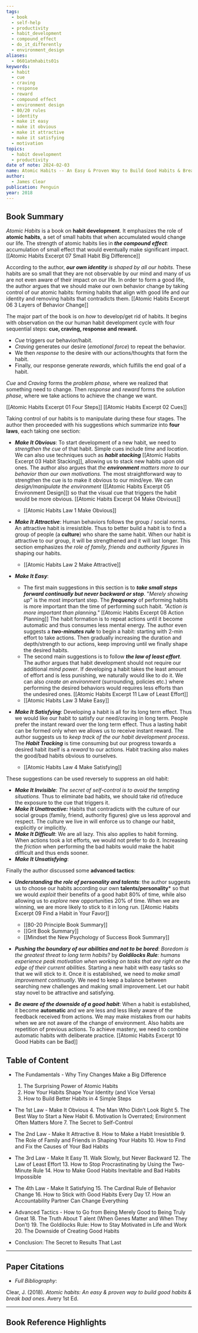 ```yaml
---
tags:
  - book
  - self-help
  - productivity
  - habit_development
  - compound_effect
  - do_it_differently
  - environment_design
aliases:
  - 0601atmhabits01s
keywords:
  - habit
  - cue
  - craving
  - response
  - reward
  - compound effect
  - environment design
  - 80/20 rules
  - identity
  - make it easy
  - make it obvious
  - make it attractive
  - make it satisfying
  - motivation
topics:
  - habit development
  - productivity
date of note: 2024-02-03
name: Atomic Habits -- An Easy & Proven Way to Build Good Habits & Break Bad Ones
author:
  - James Clear
publication: Penguin
year: 2018
---
```


## Book Summary

_Atomic Habits_ is a book on **habit development**. It emphasizes the role of **atomic habits**, a set of small habits that when accumulated would change our life. The strength of atomic habits lies in ___the compound effect___: accumulation of small effect that would eventually make significant impact. 
[[Atomic Habits Excerpt 07 Small Habit Big Difference]]

According to the author, _**our own identity** is shaped by all our habits_. These habits are so small that they are not observable by our mind and many of us are not even aware of their impact on our life. In order to form a good life, the author argues that we should make our own behavior change by taking control of our atomic habits: forming habits that align with good life and our identity and removing habits that contradicts them. 
[[Atomic Habits Excerpt 06 3 Layers of Behavior Change]]

The major part of the book is on _how_ to develop/get rid of habits. It begins with observation on the our human habit development cycle with four sequential steps: **cue, craving, response and reward.**
- _Cue_ triggers our behavior/habit. 
- _Craving_ generates our desire (_emotional force_) to repeat the behavior. 
- We then _response_ to the desire with our actions/thoughts that form the habit. 
- Finally, our response generate _rewards_, which fulfills the end goal of a habit.

_Cue_ and _Craving_ forms the _problem phase_, where we realized that something need to change. Then _response_ and _reward_ forms the _solution phase_, where we take actions to achieve the change we want. 

[[Atomic Habits Excerpt 01 Four Steps]] 
[[Atomic Habits Excerpt 02 Cues]]

Taking control of our habits is to manipulate during these four stages. The author then proceeded with his suggestions which summarize into __four laws__, each taking one section:

- ***Make It Obvious***:  To start development of a new habit, we need to _strengthen the cue_ of that habit. Simple cues include _time_ and _location_.  We can also use techniques such as ***habit stacking*** [[Atomic Habits Excerpt 03 Habit Stacking]], allowing us to stack new habits upon old ones. The author also argues that _the **environment** matters more to our behavior than our own motivations._ The most straightforward way to strengthen the cue is to make it obvious to our mind/eye.  We can _design/manipulate the environment_ ([[Atomic Habits Excerpt 05 Environment Design]]) so that the visual cue that triggers the habit would be more obvious. [[Atomic Habits Excerpt 04 Make Obvious]]
	- [[Atomic Habits Law 1 Make Obvious]]
  
- ***Make It Attractive***: Human behaviors follows the group / social norms. An attractive habit is irresistible. Thus to better build a habit is to find a group of people (a **culture**) who share the same habit. When our habit is attractive to our group, it will be strengthened and it will last longer. This section emphasizes _the role of family, friends and authority figures_ in shaping our habits. 
	- [[Atomic Habits Law 2 Make Attractive]]
  
- ***Make It Easy***: 
	- The first main suggestions in this section is to ***take small steps forward continually but never backward or stop***. "_Merely showing up_" is the most important step. The ***frequency*** of performing habits is more important than the time of performing such habit.  _"Action is more important than planning."_ [[Atomic Habits Excerpt 08 Action Planning]] The habit formation is to repeat actions until it become automatic and thus consumes less mental energy. The author even suggests a ***two-minutes rule*** to begin a habit: starting with 2-min effort to take actions. Then gradually increasing the duration and depth/strength to our actions, keep improving until we finally shape the desired habits. 
	- The second main suggestions is to follow ***the law of least effort***. The author argues that habit development should not require our additional _mind power_. If developing a habit takes the least amount of effort and is less punishing, we naturally would like to do it.  We can also _create an environment_ (surrounding, policies etc.) where performing the desired behaviors would requires less efforts than the undesired ones. [[Atomic Habits Excerpt 11 Law of Least Effort]]
	- [[Atomic Habits Law 3 Make Easy]]
	  
- ***Make It Satisfying***: Developing a habit is all for its long term effect. Thus we would like our habit to satisfy our need/craving in long term. People prefer the instant reward over the long term effect. Thus a lasting habit can be formed only when we allows us to receive instant reward. The author suggests us to _keep track of the our habit development process_. The ***Habit Tracking*** is time consuming but our progress towards a desired habit itself is a _reward_ to our actions. Habit tracking also makes the good/bad habits obvious to ourselves. 
	- [[Atomic Habits Law 4 Make Satisfying]]
  
These suggestions can be used reversely to suppress an old habit:
- ***Make It Invisible***: _The secret of self-control is to avoid the tempting situations._ Thus to eliminate bad habits, we should take rid of/reduce the exposure to the cue that triggers it. 
- ***Make It Unattractive:*** Habits that contradicts with the culture of our social groups (family, friend, authority figures) give us less approval and respect. The culture we live in will enforce us to change our habit, explicitly or implicitly. 
- ***Make It Difficult***: We are all lazy. This also applies to habit forming. When actions took a lot efforts, we would not prefer to do it. Increasing the _friction_ when performing the bad habits would make the habit difficult and thus ends sooner. 
- ***Make It Unsatisfying***:

Finally the author discussed some **advanced tactics**:

- ***Understanding the role of personality and talents***: the author suggests us to choose our habits according our own **talents/personality*** so that we would _exploit_ their benefits of a good habit 80% of time, while also allowing us to _explore_ new opportunities 20% of time. When we are winning, we are more likely to stick to it in long run.  [[Atomic Habits Excerpt 09 Find a Habit in Your Favor]]
	- [[80-20 Principle Book Summary]]
	- [[Grit Book Summary]]
	- [[Mindset the New Psychology of Success Book Summary]]
  
- ***Pushing the boundary of our abilities and not to be bored***: _Boredom is the greatest threat to long term habits?_ by _**Goldilocks Rule**: humans experience peak motivation when working on tasks that are right on the edge of their current abilities._ Starting a new habit with easy tasks so that we will stick to it. Once it is established, we need to _make small improvement continually_. We need to keep a balance between searching new challenges and making small improvement. Let our habit stay novel to be attractive and satisfying. 
  
- ***Be aware of the downside of a good habit***: When a habit is established, it become __automatic__ and we are less and less likely aware of the feedback received from actions. We may make mistakes from our habits when we are not aware of the change of environment.  Also habits are repetition of previous actions. To achieve mastery, we need to combine automatic habits with deliberate practice. [[Atomic Habits Excerpt 10 Good Habits can be Bad]]

## Table of Content

- The Fundamentals - Why Tiny Changes Make a Big Difference
	1. The Surprising Power of Atomic Habits
	2. How Your Habits Shape Your Identity (and Vice Versa)
	3. How to Build Better Habits in 4 Simple Steps
	   
- The 1st Law - Make It Obvious
	4. The Man Who Didn’t Look Right
	5. The Best Way to Start a New Habit
	6. Motivation Is Overrated; Environment Often Matters More
	7. The Secret to Self-Control
	   
- The 2nd Law - Make It Attractive
	8. How to Make a Habit Irresistible
	9. The Role of Family and Friends in Shaping Your Habits
	10. How to Find and Fix the Causes of Your Bad Habits
	    
- The 3rd Law - Make It Easy
	11. Walk Slowly, but Never Backward
	12. The Law of Least Effort
	13. How to Stop Procrastinating by Using the Two-Minute Rule
	14. How to Make Good Habits Inevitable and Bad Habits Impossible
	    
- The 4th Law - Make It Satisfying
	15. The Cardinal Rule of Behavior Change
	16. How to Stick with Good Habits Every Day
	17. How an Accountability Partner Can Change Everything
	    
- Advanced Tactics - How to Go from Being Merely Good to Being Truly Great
	18. The Truth About T alent (When Genes Matter and When They Don’t)
	19. The Goldilocks Rule: How to Stay Motivated in Life and Work
	20. The Downside of Creating Good Habits

- Conclusion: The Secret to Results That Last





----------
## Paper Citations

- *Full Bibliography*:

Clear, J. (2018). _Atomic habits: An easy & proven way to build good habits & break bad ones_. Avery 1st Ed.


-----------
##  Book Reference Highlights
